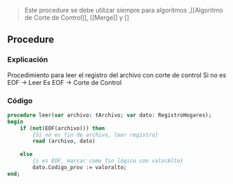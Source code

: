 >Este procedure se debe utilizar siempre para algoritmos ,[[Algoritmo de Corte de Control]], [[Merge]] y []
## Procedure
### Explicación
Procedimiento para leer el registro del archivo con corte de control
Si no es EOF -> Leer
Es EOF -> Corte de Control
### Código
```pascal
procedure leer(var archivo: tArchivo; var dato: RegistroHogares);
begin
	if (not(EOF(archivo))) then
		{Si no es fin de archivo, leer registro}
		read (archivo, dato)
		
	else
		{i es EOF, marcar como fin lógico con valorAlto}
		dato.Codigo_prov := valoralto;
end;
```
